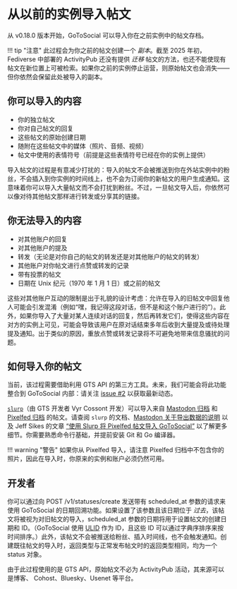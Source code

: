 # 从以前的实例导入帖文

从 v0.18.0 版本开始，GoToSocial 可以导入你在之前实例中的帖文存档。

!!! tip "注意"
    此过程会为你之前的帖文创建一个 *副本*。截至 2025 年初，Fediverse 中部署的 ActivityPub 还没有提供 *迁移* 帖文的方法，也还不能使现有帖文在新位置上可被检索。如果你之前的实例停止运营，则原始帖文也会消失——但你依然会保留此处被导入的副本。

## 你可以导入的内容

- 你的独立帖文
- 你对自己帖文的回复
- 这些帖文的原始创建日期
- 随附在这些帖文中的媒体（照片、音频、视频）
- 帖文中使用的表情符号（前提是这些表情符号已经在你的实例上提供）

导入帖文的过程是有意减少打扰的：导入的帖文不会被推送到你在外站实例中的粉丝，不会插入到你实例的时间线上，也不会为订阅你的新帖文的用户生成通知。这意味着你可以导入大量帖文而不会打扰到粉丝。不过，一旦帖文导入后，你依然可以像对待其他帖文那样进行转发或分享其的链接。

## 你无法导入的内容

- 对其他账户的回复
- 对其他账户的提及
- 转发（无论是对你自己的帖文的转发还是对其他账户的帖文的转发）
- 其他账户对你帖文进行点赞或转发的记录
- 带有投票的帖文
- 日期在 Unix 纪元（1970 年 1 月 1 日）或之前的帖文

这些对其他账户互动的限制是出于礼貌的设计考虑：允许在导入的旧帖文中回复他人可能会引发混淆（例如“嘿，我记得这段对话，但不是和这个账户进行的”）。此外，如果你导入了大量对某人连续对话的回复，然后再转发它们，使得这些内容在对方的实例上可见，可能会导致该用户在原对话结束多年后收到大量提及或待处理提及通知。出于类似的原因，重放点赞或转发记录将不可避免地带来信息骚扰的问题。

## 如何导入你的帖文

当前，该过程需要借助利用 GTS API 的第三方工具。未来，我们可能会将此功能整合到 GoToSocial 内部：请关注 [issue #2](https://github.com/superseriousbusiness/gotosocial/issues/2) 以获取最新动态。

[`slurp`](https://github.com/VyrCossont/slurp)（由 GTS 开发者 Vyr Cossont 开发）可以导入来自 [Mastodon 归档](https://github.com/VyrCossont/slurp?tab=readme-ov-file#importing-a-mastodon-archive) 和 [Pixelfed 归档](https://github.com/VyrCossont/slurp?tab=readme-ov-file#importing-a-pixelfed-archive) 的帖文。请查阅 `slurp` 的文档、[Mastodon 关于导出数据的说明](https://docs.joinmastodon.org/user/moving/#export) 以及 Jeff Sikes 的文章 [“使用 Slurp 将 Pixelfed 帖文导入 GoToSocial”](https://box464.com/posts/gotosocial-slurp/) 以了解更多细节。你需要熟悉命令行基础，并提前安装 Git 和 Go 编译器。

!!! warning "警告"
    如果你从 Pixelfed 导入，请注意 Pixelfed 归档中不包含你的照片，因此在导入时，你原来的实例和账户必须仍然可用。

## 开发者

你可以通过向 POST /v1/statuses/create 发送带有 scheduled_at 参数的请求来使用 GoToSocial 的日期回溯功能。如果设置了该参数且该日期位于 *过去*，该帖文将被视为对旧帖文的导入，scheduled_at 参数的日期将用于设置帖文的创建日期和 ID。（GoToSocial 使用 [ULID](https://github.com/ulid/spec) 作为 ID，且这些 ID 可以通过字典序排序来按时间排序。）此外，该帖文不会被推送给粉丝、插入时间线，也不会触发通知。创建既往帖文的导入时，返回类型与正常发布帖文时的返回类型相同，均为一个 status 对象。

由于此过程使用的是 GTS API，原始帖文不必为 ActivityPub 活动，其来源可以是博客、 Cohost、Bluesky、Usenet 等平台。
